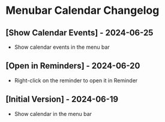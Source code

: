 # Menubar Calendar Changelog

## [Show Calendar Events] - 2024-06-25

- Show calendar events in the menu bar

## [Open in Reminders] - 2024-06-20

- Right-click on the reminder to open it in Reminder

## [Initial Version] - 2024-06-19

- Show calendar in the menu bar
